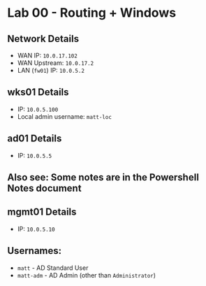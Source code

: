# Lab 00 - Routing + Windows

## Network Details
* WAN IP: `10.0.17.102`
* WAN Upstream: `10.0.17.2`
* LAN (`fw01`) IP: `10.0.5.2`

## wks01 Details
* IP: `10.0.5.100`
* Local admin username: `matt-loc`

## ad01 Details
* IP:  `10.0.5.5`

## Also see: Some notes are in the Powershell Notes document

## mgmt01 Details
* IP: `10.0.5.10`

## Usernames:
* `matt` - AD Standard User
* `matt-adm` - AD Admin (other than `Administrator`)